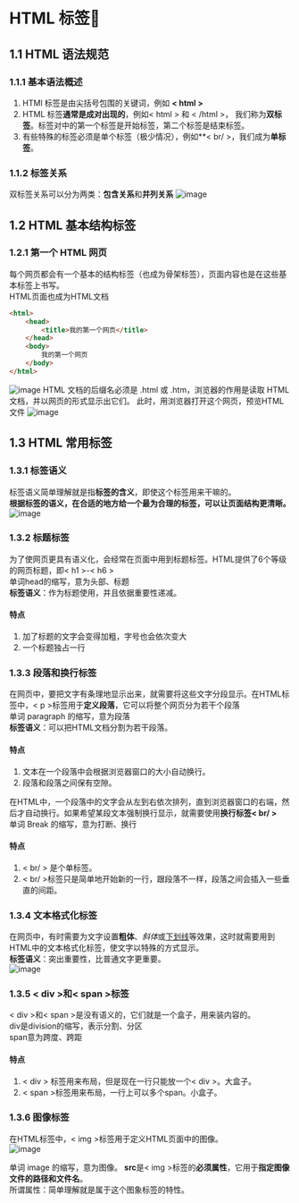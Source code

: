 #  HTML 标签&#x1F34E;
## 1.1 HTML 语法规范
### 1.1.1 基本语法概述
1. HTMl 标签是由尖括号包围的关键词，例如 **< html >**
2. HTML 标签**通常是成对出现的**，例如< html > 和 < /html >， 我们称为**双标签**。标签对中的第一个标签是开始标签，第二个标签是结束标签。
3. 有些特殊的标签必须是单个标签（极少情况），例如**< br/ >，我们成为**单标签**。

### 1.1.2 标签关系
双标签关系可以分为两类：**包含关系**和**并列关系**
![image](https://github.com/Happy-jianghui/Frontend-Learning/assets/98568967/a049ab1c-a428-4068-8c32-74fe817a77ce)

## 1.2 HTML 基本结构标签
### 1.2.1 第一个 HTML 网页
每个网页都会有一个基本的结构标签（也成为骨架标签），页面内容也是在这些基本标签上书写。  
HTML页面也成为HTML文档
``` html
<html>
    <head>
        <title>我的第一个网页</title>
    </head>
    <body>
        我的第一个网页
    </body>
</html>
```
![image](https://github.com/Happy-jianghui/Frontend-Learning/assets/98568967/367fe4de-19f6-48eb-958c-b02cf3c57018)
HTML 文档的后缀名必须是 .html 或 .htm，浏览器的作用是读取 HTML 文档，并以网页的形式显示出它们。
此时，用浏览器打开这个网页，预览HTML文件
![image](https://github.com/Happy-jianghui/Frontend-Learning/assets/98568967/569db016-cac6-417e-9180-775b55dfcdb1)

## 1.3 HTML 常用标签
### 1.3.1 标签语义
标签语义简单理解就是指**标签的含义**，即使这个标签用来干嘛的。  
**根据标签的语义，在合适的地方给一个最为合理的标签，可以让页面结构更清晰。**
![image](https://github.com/Happy-jianghui/Frontend-Learning/assets/98568967/45c10c63-c947-4f0b-b713-ccbf6193f045)

### 1.3.2 标题标签
为了使网页更具有语义化，会经常在页面中用到标题标签。HTML提供了6个等级的网页标题，即< h1 >-< h6 >  
单词head的缩写，意为头部、标题  
**标签语义**：作为标题使用，并且依据重要性递减。
#### 特点
1. 加了标题的文字会变得加粗，字号也会依次变大
2. 一个标题独占一行


### 1.3.3 段落和换行标签
在网页中，要把文字有条理地显示出来，就需要将这些文字分段显示。在HTML标签中，< p >标签用于**定义段落**，它可以将整个网页分为若干个段落  
单词 paragraph 的缩写，意为段落  
**标签语义**：可以把HTML文档分割为若干段落。  
#### 特点
1. 文本在一个段落中会根据浏览器窗口的大小自动换行。
2. 段落和段落之间保有空隙。  

在HTML中，一个段落中的文字会从左到右依次排列，直到浏览器窗口的右端，然后才自动换行。如果希望某段文本强制换行显示，就需要使用**换行标签< br/ >**   
单词 Break 的缩写，意为打断、换行  
#### 特点
1. < br/ > 是个单标签。
2. < br/ >标签只是简单地开始新的一行，跟段落不一样，段落之间会插入一些垂直的间距。  


### 1.3.4 文本格式化标签
在网页中，有时需要为文字设置**粗体**、*斜体*或<ins>下划线</ins>等效果，这时就需要用到HTML中的文本格式化标签，使文字以特殊的方式显示。  
**标签语义**：突出重要性，比普通文字更重要。    
![image](https://github.com/Happy-jianghui/Frontend-Learning/assets/98568967/4d517e90-833c-40ac-9d67-1288753e52eb)

### 1.3.5 < div >和< span >标签
< div >和< span >是没有语义的，它们就是一个盒子，用来装内容的。  
div是division的缩写，表示分割、分区  
span意为跨度、跨距  
#### 特点
1. < div > 标签用来布局，但是现在一行只能放一个< div >。大盒子。
2. < span >标签用来布局，一行上可以多个span。小盒子。  

### 1.3.6 图像标签
在HTML标签中，< img >标签用于定义HTML页面中的图像。  
![image](https://github.com/Happy-jianghui/Frontend-Learning/assets/98568967/40d9deb3-d4c7-4e72-aa17-224680daa157)

单词 image 的缩写，意为图像。
**src**是< img >标签的**必须属性**，它用于**指定图像文件的路径和文件名**。  
所谓属性：简单理解就是属于这个图象标签的特性。
